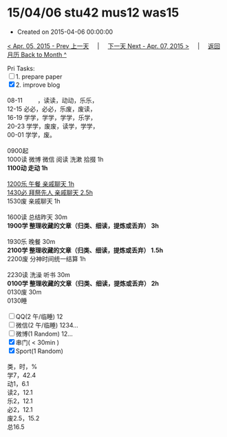 # 15/04/06 stu42 mus12 was15

- Created on 2015-04-06 00:00:00

[< Apr. 05, 2015 - Prev 上一天](/_archived/lifelogs/2015/04/d05.md) &nbsp; &nbsp; | &nbsp; &nbsp; [下一天 Next - Apr. 07, 2015 >](/_archived/lifelogs/2015/04/d07.md) &nbsp; &nbsp; |  &nbsp; &nbsp; [返回月历 Back to Month ^](/_archived/lifelogs/2015/04/index.md)
<br/><div>Pri Tasks:<br/><input type="checkbox" />1. prepare paper</div><div><input type="checkbox" checked="true" />2. improve blog<br/></div><div><div><br/></div>08-11         ，读读，动动，乐乐，<br/>12-15 必必，必必，乐废，废读，<br/>16-19 学学，学学，学学，乐学，<br/>20-23 学学，废废，读学，学学，</div><div>00-01 学学，废。<br/><div><br/></div>0900起</div><div>1000读 微博 微信 阅读 洗漱 拾掇 1h</div><div><b>1100动 走动 1h</b></div><div><br/></div><div><u>1200乐 午餐 亲戚聊天 1h</u></div><div><u>1430必 拜祭先人 </u><u>亲戚聊天</u><u> 2.5h</u></div><div>1530废 亲戚聊天 1h</div><div><br/></div><div>1600读 总结昨天 30m</div><div><b>1900学 整理收藏的文章（归类、细读，提炼或丢弃） 3h</b></div><div><b><br/></b></div><div>1930乐 晚餐 30m</div><div><b>2100学 整理收藏的文章（归类、细读，提炼或丢弃） 1.5h</b></div><div><div>2200废 分神时间统一结算 1h</div><div><br/></div><div>2230读 洗澡 听书 30m</div><b>0100学 整理收藏的文章（归类、细读，提炼或丢弃） 2h</b></div><div>0130废 30m</div><div>0130睡</div><div><br/></div><div><input type="checkbox" />QQ(2 午/临睡) 12<br/><input type="checkbox" />微信(2 午/临睡) 1234…<br/><input type="checkbox" />微博(1 Random) 12…</div><div><input type="checkbox" checked="true" />串门( < 30min ) </div><div><input type="checkbox" checked="true" />Sport(1 Random) <br/><div><br/></div>类，时，%<br/>学7，42.4<br/>动1，6.1<br/>读2，12.1<br/>乐2，12.1<br/>必2，12.1<br/>废2.5，15.2<br/>总16.5</div>
